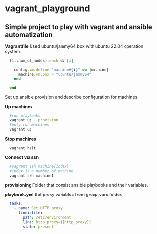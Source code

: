 # vagrant_playground

## Simple project to play with vagrant and ansible automatization

**Vagrantfile**
Used ubuntu/jammy64 box with ubuntu 22.04 operation system.

```ruby
  (1..num_of_nodes).each do |i|

    config.vm.define "machine#{i}" do |machine|
      machine.vm.box = "ubuntu/jammy64"
    end

  end
```

Set up ansible provision and describe configuration for machines.

**Up machines**

```bash
  #run playbooks
  vagrant up --provision
  #only run machines
  vagrant up
```

**Stop machines**
```bash
  vagrant halt
```

**Connect via ssh**
```bash
  #vagrant ssh machine{index}
  #index is a number of machine
  vagrant ssh machine1
```

**provisioning**
Folder that consist ansible playbooks and their variables.

**playbook.yml** 
Set proxy variables from group_vars folder.

```yml
  tasks:
    - name: Set HTTP proxy
      lineinfile:
        path: /etc/environment
        line: http_proxy={{http_proxy}}
        state: present
```